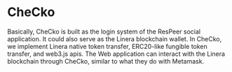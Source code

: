 # CheCko

Basically, CheCko is built as the login system of the ResPeer social application. It could also serve as the Linera blockchain wallet. In CheCko, we implement Linera native token transfer, ERC20-like fungible token transfer, and web3.js apis. The Web application can interact with the Linera blockchain through CheCko, similar to what they do with Metamask.

